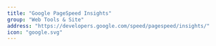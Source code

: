 ```yaml
---
title: "Google PageSpeed Insights"
group: "Web Tools & Site"
address: "https://developers.google.com/speed/pagespeed/insights/"
icon: "google.svg"
---
```

